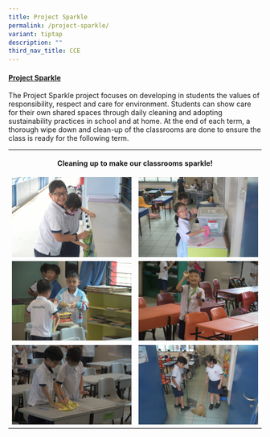 ```yaml
---
title: Project Sparkle
permalink: /project-sparkle/
variant: tiptap
description: ""
third_nav_title: CCE
---
```

<h4><strong><u>Project Sparkle</u></strong></h4>
<p>The Project Sparkle project focuses on developing in students the values
of responsibility, respect and care for environment. Students can show
care for their own shared spaces through daily cleaning and adopting sustainability
practices in school and at home. At the end of each term, a thorough wipe
down and clean-up of the classrooms are done to ensure the class is ready
for the following term.</p>
<p></p>
<table style="minWidth: 50px">
<colgroup>
<col>
<col>
</colgroup>
<tbody>
<tr>
<th rowspan="1" colspan="2">
<p>Cleaning up to make our classrooms sparkle!</p>
</th>
</tr>
<tr>
<td rowspan="1" colspan="1">
<div class="isomer-image-wrapper">
<img style="width: 100%" height="auto" width="100%" alt="" src="/images/CCE/Project Sparkle/PS_1.jpg">
</div>
</td>
<td rowspan="1" colspan="1">
<div class="isomer-image-wrapper">
<img style="width: 100%" height="auto" width="100%" alt="" src="/images/CCE/Project Sparkle/PS_2.jpg">
</div>
</td>
</tr>
<tr>
<td rowspan="1" colspan="1">
<div class="isomer-image-wrapper">
<img style="width: 100%" height="auto" width="100%" alt="" src="/images/CCE/Project Sparkle/PS_3.jpg">
</div>
</td>
<td rowspan="1" colspan="1">
<div class="isomer-image-wrapper">
<img style="width: 100%" height="auto" width="100%" alt="" src="/images/CCE/Project Sparkle/PS_4.jpg">
</div>
</td>
</tr>
<tr>
<td rowspan="1" colspan="1">
<div class="isomer-image-wrapper">
<img style="width: 100%" height="auto" width="100%" alt="" src="/images/CCE/Project Sparkle/PS_5.jpg">
</div>
</td>
<td rowspan="1" colspan="1">
<div class="isomer-image-wrapper">
<img style="width: 100%" height="auto" width="100%" alt="" src="/images/CCE/Project Sparkle/PS_6.jpg">
</div>
</td>
</tr>
</tbody>
</table>
<p></p>
<p></p>